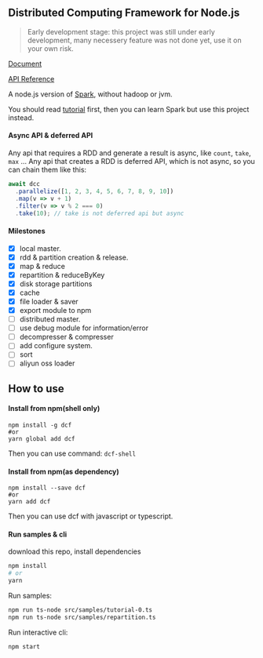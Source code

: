 ## Distributed Computing Framework for Node.js

> Early development stage: this project was still under early development, many necessery feature was not done yet, use it on your own risk.

[Document](https://dcf.gitbook.io/dcf/)

[API Reference](https://dcf.gitbook.io/dcf/api/)

A node.js version of [Spark](https://spark.apache.org/), without hadoop or jvm.

You should read [tutorial](src/samples/tutorial-0.ts) first, then you can learn Spark but use this project instead.

#### Async API & deferred API

Any api that requires a RDD and generate a result is async, like `count`, `take`, `max` ...
Any api that creates a RDD is deferred API, which is not async, so you can chain them like this:

```js
await dcc
  .parallelize([1, 2, 3, 4, 5, 6, 7, 8, 9, 10])
  .map(v => v + 1)
  .filter(v => v % 2 === 0)
  .take(10); // take is not deferred api but async
```

#### Milestones

- [x] local master.
- [x] rdd & partition creation & release.
- [x] map & reduce
- [x] repartition & reduceByKey
- [x] disk storage partitions
- [x] cache
- [x] file loader & saver
- [x] export module to npm
- [ ] distributed master.
- [ ] use debug module for information/error
- [ ] decompresser & compresser
- [ ] add configure system.
- [ ] sort
- [ ] aliyun oss loader

## How to use

#### Install from npm(shell only)

```
npm install -g dcf
#or
yarn global add dcf
```

Then you can use command: `dcf-shell`

#### Install from npm(as dependency)

```
npm install --save dcf
#or
yarn add dcf
```

Then you can use dcf with javascript or typescript.

#### Run samples & cli

download this repo, install dependencies

```bash
npm install
# or
yarn
```

Run samples:

```bash
npm run ts-node src/samples/tutorial-0.ts
npm run ts-node src/samples/repartition.ts
```

Run interactive cli:

```bash
npm start
```
